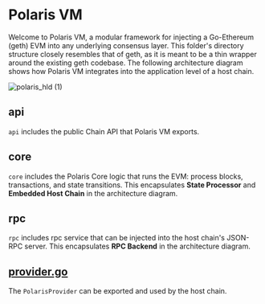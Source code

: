 # Polaris VM

Welcome to Polaris VM, a modular framework for injecting a Go-Ethereum (geth) EVM into any 
underlying consensus layer. This folder's directory structure closely resembles that of geth, as it
is meant to be a thin wrapper around the existing geth codebase. The following architecture diagram
shows how Polaris VM integrates into the application level of a host chain.

![polaris_hld (1)](https://user-images.githubusercontent.com/113940816/223547650-0cb7c3ae-ac40-4281-bbf6-849a5b86d6f8.jpeg)

## api

`api` includes the public Chain API that Polaris VM exports.
 
## core

`core` includes the Polaris Core logic that runs the EVM: process blocks, transactions, and state
transitions. This encapsulates **State Processor** and **Embedded Host Chain** in the architecture
diagram.

## rpc

`rpc` includes rpc service that can be injected into the host chain's JSON-RPC server. This 
encapsulates **RPC Backend** in the architecture diagram. 

## [provider.go](https://github.com/berachain/polaris/blob/main/eth/provider.go) 

The `PolarisProvider` can be exported and used by the host chain.
